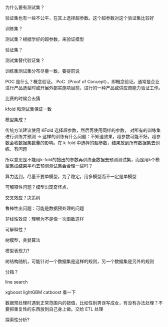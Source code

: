 为什么要有测试集？

验证集也有一些不公平，在其上选择超参数。这个超参数对这个验证集比较好

训练集？

测试集？根据学好的超参数，来验证模型

验证集？

测试集替代验证集？


训练集测试集分布尽量一致，要提前说

POC 是什么？概念验证。 PoC（Proof of Concept），即概念验证。通常是企业进行产品选型时或开展外部实施项目前，进行的一种产品或供应商能力验证工作。
            
比赛的时候会去猜

kfold 和测试集保证一致

模型集成？

传统方法建议使用 KFold 选择超参数，然后再使用同样的参数，
对所有的训练集进行训练并预测 → 这样的训练有什么问题：不知道效果，超参数可能不好。超参数会收数据集数量的影响。在 k-fold 中选择的超参数，结果放到所有数据集去训练，有问题

所以意思是不能用k-fold的搜出的参数再训练全数据去预测测试集，而是用k个模型集成结果平均去预测测试集会合理一些吗？

算力达到，尽量不要单模型，为了稳定。用多模型而不一定是单模型

可解释性问题？模型出现奇怪点，

交叉效应？决策树

鲁棒性出问题：可能是数据预处理的问题

非线性效应：理解为不是像一次函数这样

可解释性？

树模型，贪婪算法

模型表现力?

树结构随机，可能针对一个数据集是这样的规则，另一个数据集是另外的规则

分箱？

line search

xgboost lightGBM catboost 看一下


数据预处理时遇到正常范围内的错值，比如性别男误写成女，有没有办法处理？不要把重复性的东西放到自己身上做。交给 ETL 处理

探索性分析?